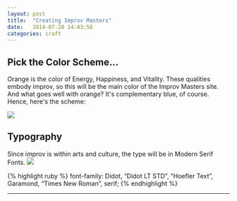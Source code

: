 ```yaml
---
layout: post
title:  "Creating Improv Masters"
date:   2014-07-28 14:43:58
categories: craft
---
```



## Pick the Color Scheme...

Orange is the color of Energy, Happiness, and Vitality.  These qualities embody 
improv, so this will be the main color of the Improv Masters site. And what goes well with
orange? It's complementary blue, of course.  Hence, here's the scheme:

![](http://i.imgur.com/EuAL9Mh.jpg)


## Typography

Since improv is within arts and culture, the type will be in Modern Serif Fonts.
![](http://i.imgur.com/s5R8WUM.jpg)

{% highlight ruby %}
font-family: Didot, “Didot LT STD”, “Hoefler Text”, Garamond, “Times New Roman”, serif;
{% endhighlight %}

---
